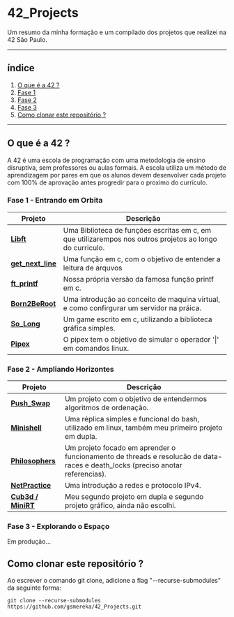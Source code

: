 # 42_Projects

Um resumo da minha formação e um compilado dos projetos que realizei na 42 São Paulo.

*******

## índice

1. [O que é a 42 ?](#1)
1. [Fase 1](#2)
1. [Fase 2](#3)
1. [Fase 3](#4)
1. [Como clonar este repositório ?](#5)

*******

<div id='1'/>

## O que é a 42 ?

A 42 é uma escola de programação com uma metodologia de ensino disruptiva, sem professores ou aulas formais. A escola utiliza um método de aprendizagem por pares em que os alunos devem desenvolver cada projeto com 100% de aprovação antes progredir para o proximo do currículo.

<div id='2'/>

### Fase 1 - Entrando em Orbita

| Projeto | Descrição |
| --- | ---|
| **[Libft](https://github.com/gsmereka/Libtf)** | Uma Biblioteca de funções escritas em c, em que utilizarempos nos outros projetos ao longo do curriculo. |
| **[get_next_line](https://github.com/gsmereka/get_next_line)** | Uma função em c, com o objetivo de entender a leitura de arquvos |
| **[ft_printf](https://github.com/gsmereka/ft_printf)** | Nossa própria versão da famosa função printf em c. |
| **[Born2BeRoot](https://github.com/gsmereka/born2beroot)** | Uma introdução ao conceito de maquina virtual, e como confirgurar um servidor na práica. |
| **[So_Long](https://github.com/gsmereka/So_long)** | 	Um game escrito em c, utilizando a biblioteca gráfica simples. |
| **[Pipex](https://github.com/gsmereka/Pipex)** | O pipex tem o objetivo de simular o operador '\|' em comandos linux. |

<div id='3'/>

### Fase 2 - Ampliando Horizontes

| Projeto | Descrição |
| --- | ---|
| **[Push_Swap](https://github.com/gsmereka/push_swap)** | Um projeto com o objetivo de entendermos algoritmos de ordenação.
| **[Minishell](https://github.com/gsmereka/Minishell)** | Uma réplica simples e funcional do bash, utilizado em linux, também meu primeiro projeto em dupla. |
| **[Philosophers](https://github.com/gsmereka/Philosophers)** | Um projeto focado em aprender o funcionamento de threads e resolucão de data-races e death_locks (preciso anotar referencias). |
| **[NetPractice](https://github.com/gsmereka/netpractice)** | Uma introdução a redes e protocolo IPv4. |
| **[Cub3d / MiniRT](https://github.com/gsmereka/minirt)** | Meu segundo projeto em dupla e segundo projeto gráfico, ainda não escolhi. |

<div id='4'/>

### Fase 3 - Explorando o Espaço

Em produção...

<div id='5'/>

## Como clonar este repositório ?

Ao escrever o comando git clone, adicione a flag "--recurse-submodules" da seguinte forma:<br>

`git clone --recurse-submodules https://github.com/gsmereka/42_Projects.git`
